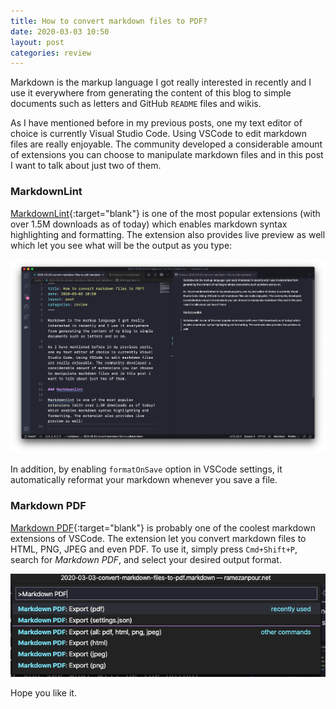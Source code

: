 ```yaml
---
title: How to convert markdown files to PDF?
date: 2020-03-03 10:50
layout: post
categories: review
---
```


Markdown is the markup language I got really interested in recently and I use it everywhere from generating the content of this blog to simple documents such as letters and GitHub `README` files and wikis.

As I have mentioned before in my previous posts, one my text editor of choice is currently Visual Studio Code. Using VSCode to edit markdown files are really enjoyable. The community developed a considerable amount of extensions you can choose to manipulate markdown files and in this post I want to talk about just two of them.

### MarkdownLint

[MarkdownLint](https://github.com/DavidAnson/vscode-markdownlint){:target="blank"} is one of the most popular extensions (with over 1.5M downloads as of today) which enables markdown syntax highlighting and formatting. The extension also provides live preview as well which let you see what will be the output as you type:

![MarkdownLint live preview](/assets/images/markdownlint_live_preview.png)

In addition, by enabling `formatOnSave` option in VSCode settings, it automatically reformat your markdown whenever you save a file.

### Markdown PDF

[Markdown PDF](https://github.com/yzane/vscode-markdown-pdf){:target="blank"} is probably one of the coolest markdown extensions of VSCode. The extension let you convert markdown files to HTML, PNG, JPEG and even PDF. To use it, simply press `Cmd+Shift+P`, search for _Markdown PDF_, and select your desired output format.

![Markdown PDF options](/assets/images/markdown_pdf_options.png)

Hope you like it.
